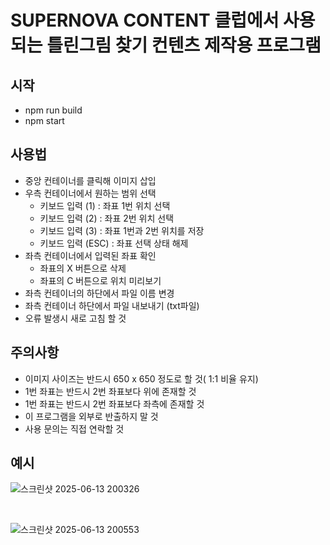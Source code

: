 # SUPERNOVA CONTENT 클럽에서 사용되는 틀린그림 찾기 컨텐츠 제작용 프로그램

## 시작
 + npm run build
 + npm start

## 사용법
 + 중앙 컨테이너를 클릭해 이미지 삽입
 + 우측 컨테이너에서 원하는 범위 선택
   + 키보드 입력 (1) : 좌표 1번 위치 선택
   + 키보드 입력 (2) : 좌표 2번 위치 선택
   + 키보드 입력 (3) : 좌표 1번과 2번 위치를 저장
   + 키보드 입력 (ESC) : 좌표 선택 상태 해제
 + 좌측 컨테이너에서 입력된 좌표 확인
   + 좌표의 X  버튼으로 삭제
   + 좌표의 C  버튼으로 위치 미리보기
 + 좌측 컨테이너의 하단에서 파일 이름 변경
 + 좌측 컨테이너 하단에서 파일 내보내기 (txt파일)
 + 오류 발생시 새로 고침 할 것

## 주의사항
 + 이미지 사이즈는 반드시 650 x 650 정도로 할 것( 1:1 비율 유지)
 + 1번 좌표는 반드시 2번 좌표보다 위에 존재할 것
 + 1번 좌표는 반드시 2번 좌표보다 좌측에 존재할 것
 + 이 프로그램을 외부로 반출하지 말 것
 + 사용 문의는 직접 연락할 것



## 예시
![스크린샷 2025-06-13 200326](https://github.com/user-attachments/assets/6981ed17-0587-45ed-90e8-48e8d2177c2b)

<br>

![스크린샷 2025-06-13 200553](https://github.com/user-attachments/assets/37ee9d58-f551-4b4c-8e76-61fb49a2935c)

